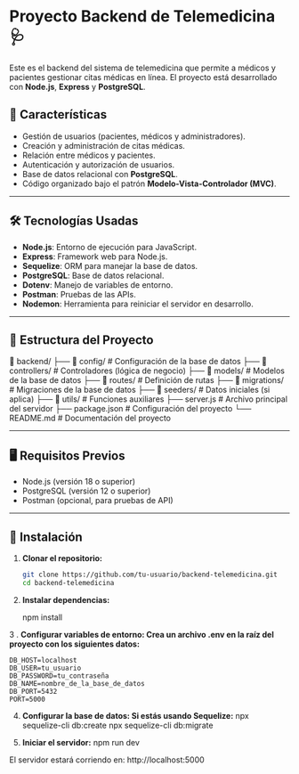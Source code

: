 # Proyecto Backend de Telemedicina 🩺

Este es el backend del sistema de telemedicina que permite a médicos y pacientes gestionar citas médicas en línea. El proyecto está desarrollado con **Node.js**, **Express** y **PostgreSQL**.

## 🚀 Características

- Gestión de usuarios (pacientes, médicos y administradores).
- Creación y administración de citas médicas.
- Relación entre médicos y pacientes.
- Autenticación y autorización de usuarios.
- Base de datos relacional con **PostgreSQL**.
- Código organizado bajo el patrón **Modelo-Vista-Controlador (MVC)**.

---

## 🛠️ Tecnologías Usadas

- **Node.js**: Entorno de ejecución para JavaScript.
- **Express**: Framework web para Node.js.
- **Sequelize**: ORM para manejar la base de datos.
- **PostgreSQL**: Base de datos relacional.
- **Dotenv**: Manejo de variables de entorno.
- **Postman**: Pruebas de las APIs.
- **Nodemon**: Herramienta para reiniciar el servidor en desarrollo.

---

## 📂 Estructura del Proyecto

📁 backend/ ├── 📁 config/ # Configuración de la base de datos ├── 📁 controllers/ # Controladores (lógica de negocio) ├── 📁 models/ # Modelos de la base de datos ├── 📁 routes/ # Definición de rutas ├── 📁 migrations/ # Migraciones de la base de datos ├── 📁 seeders/ # Datos iniciales (si aplica) ├── 📁 utils/ # Funciones auxiliares ├── server.js # Archivo principal del servidor ├── package.json # Configuración del proyecto └── README.md # Documentación del proyecto


---

## 🖥️ Requisitos Previos

- Node.js (versión 18 o superior)
- PostgreSQL (versión 12 o superior)
- Postman (opcional, para pruebas de API)

---

## 🔧 Instalación

1. **Clonar el repositorio:**
   ```bash
   git clone https://github.com/tu-usuario/backend-telemedicina.git
   cd backend-telemedicina

2. **Instalar dependencias:**


    npm install

3 . **Configurar variables de entorno: Crea un archivo .env en la raíz del proyecto con los siguientes datos:**

    DB_HOST=localhost
    DB_USER=tu_usuario
    DB_PASSWORD=tu_contraseña
    DB_NAME=nombre_de_la_base_de_datos
    DB_PORT=5432
    PORT=5000

4. **Configurar la base de datos: Si estás usando Sequelize:**
    npx sequelize-cli db:create
    npx sequelize-cli db:migrate

5. **Iniciar el servidor:**
    npm run dev

El servidor estará corriendo en: http://localhost:5000